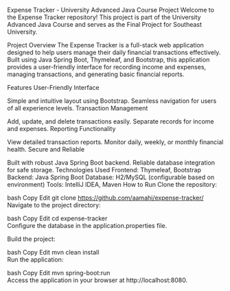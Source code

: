 Expense Tracker - University Advanced Java Course Project
Welcome to the Expense Tracker repository! This project is part of the University Advanced Java Course and serves as the Final Project for Southeast University.

Project Overview
The Expense Tracker is a full-stack web application designed to help users manage their daily financial transactions effectively. Built using Java Spring Boot, Thymeleaf, and Bootstrap, this application provides a user-friendly interface for recording income and expenses, managing transactions, and generating basic financial reports.

Features
User-Friendly Interface

Simple and intuitive layout using Bootstrap.
Seamless navigation for users of all experience levels.
Transaction Management

Add, update, and delete transactions easily.
Separate records for income and expenses.
Reporting Functionality

View detailed transaction reports.
Monitor daily, weekly, or monthly financial health.
Secure and Reliable

Built with robust Java Spring Boot backend.
Reliable database integration for safe storage.
Technologies Used
Frontend: Thymeleaf, Bootstrap
Backend: Java Spring Boot
Database: H2/MySQL (configurable based on environment)
Tools: IntelliJ IDEA, Maven
How to Run
Clone the repository:

bash
Copy
Edit
git clone https://github.com/aamahi/expense-tracker/ 
Navigate to the project directory:

bash
Copy
Edit
cd expense-tracker  
Configure the database in the application.properties file.

Build the project:

bash
Copy
Edit
mvn clean install  
Run the application:

bash
Copy
Edit
mvn spring-boot:run  
Access the application in your browser at http://localhost:8080.


